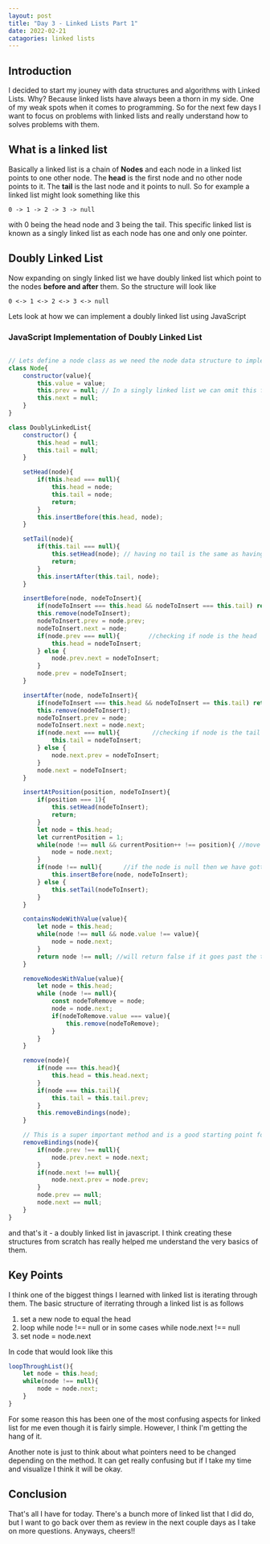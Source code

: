 ```yaml
---
layout: post
title: "Day 3 - Linked Lists Part 1"
date: 2022-02-21
catagories: linked lists
---
```

## Introduction
I decided to start my jouney with data structures and algorithms with Linked Lists. Why? Because linked lists have always been a thorn in my side. One of my weak spots when it comes to programming. So for the next few days I want to focus on problems with linked lists and really understand how to solves problems with them.


## What is a linked list
Basically a linked list is a chain of **Nodes** and each node in a linked list points to one other node. The **head** is the first node and no other node points to it. The **tail** is the last node and it points to null. So for example a linked list might look something like this

```
0 -> 1 -> 2 -> 3 -> null
```

with 0 being the head node and 3 being the tail. This specific linked list is known as a singly linked list as each node has one and only one pointer.

## Doubly Linked List

Now expanding on singly linked list we have doubly linked list which point to the nodes **before and after** them. So the structure will look like

```
0 <-> 1 <-> 2 <-> 3 <-> null
```

Lets look at how we can implement a doubly linked list using JavaScript

### JavaScript Implementation of Doubly Linked List

```js

// Lets define a node class as we need the node data structure to implement a linked list of any type
class Node{
    constructor(value){
        this.value = value;
        this.prev = null; // In a singly linked list we can omit this for our node class
        this.next = null;
    }
}

class DoublyLinkedList{
    constructor() {
        this.head = null;
        this.tail = null;
    }

    setHead(node){
        if(this.head === null){
            this.head = node;
            this.tail = node;
            return;
        }
        this.insertBefore(this.head, node); 
    }

    setTail(node){
        if(this.tail === null){
            this.setHead(node); // having no tail is the same as having no head
            return;
        }
        this.insertAfter(this.tail, node);
    }

    insertBefore(node, nodeToInsert){
        if(nodeToInsert === this.head && nodeToInsert === this.tail) return;//edge case for list with 1 node
        this.remove(nodeToInsert);
        nodeToInsert.prev = node.prev;
        nodeToInsert.next = node;
        if(node.prev === null){        //checking if node is the head
            this.head = nodeToInsert;
        } else {
            node.prev.next = nodeToInsert;
        }
        node.prev = nodeToInsert;
    }

    insertAfter(node, nodeToInsert){
        if(nodeToInsert === this.head && nodeToInsert == this.tail) return;
        this.remove(nodeToInsert);
        nodeToInsert.prev = node;
        nodeToInsert.next = node.next;
        if(node.next === null){         //checking if node is the tail
            this.tail = nodeToInsert;
        } else {
            node.next.prev = nodeToInsert;
        }
        node.next = nodeToInsert;
    }

    insertAtPosition(position, nodeToInsert){
        if(position === 1){
            this.setHead(nodeToInsert);
            return;
        }
        let node = this.head;
        let currentPosition = 1;
        while(node !== null && currentPosition++ !== position){ //move to the node right before the position
            node = node.next;
        }
        if(node !== null){      //if the node is null then we have gotten to the tail of our list
            this.insertBefore(node, nodeToInsert);
        } else {
            this.setTail(nodeToInsert);
        }
    }

    containsNodeWithValue(value){
        let node = this.head;
        while(node !== null && node.value !== value){
            node = node.next;
        }
        return node !== null; //will return false if it goes past the tail i.e. null
    }

    removeNodesWithValue(value){
        let node = this.head;
        while (node !== null){
            const nodeToRemove = node;
            node = node.next;
            if(nodeToRemove.value === value){
                this.remove(nodeToRemove);
            }
        }
    }

    remove(node){
        if(node === this.head){
            this.head = this.head.next;
        }
        if(node === this.tail){
            this.tail = this.tail.prev;
        }
        this.removeBindings(node);
    }

    // This is a super important method and is a good starting point for pointer manipulation in linked list
    removeBindings(node){
        if(node.prev !== null){
            node.prev.next = node.next;
        }
        if(node.next !== null){
            node.next.prev = node.prev;
        }
        node.prev == null;
        node.next == null;
    }
}

```

and that's it - a doubly linked list in javascript. I think creating these structures from scratch has really helped me understand the very basics of them.

## Key Points
 I think one of the biggest things I learned with linked list is iterating through them. The basic structure of iterrating through a linked list is as follows

 1. set a new node to equal the head
 2. loop while node !== null or in some cases while node.next !== null
 3. set node = node.next

In code that would look like this

```js
loopThroughList(){
    let node = this.head;
    while(node !== null){
        node = node.next;
    }
}

```

For some reason this has been one of the most confusing aspects for linked list for me even though it is fairly simple. However, I think I'm getting the hang of it.

Another note is just to think about what pointers need to be changed depending on the method. It can get really confusing but if I take my time and visualize I think it will be okay.

## Conclusion
That's all I have for today. There's a bunch more of linked list that I did do, but I want to go back over them as review in the next couple days as I take on more questions. Anyways, cheers!!